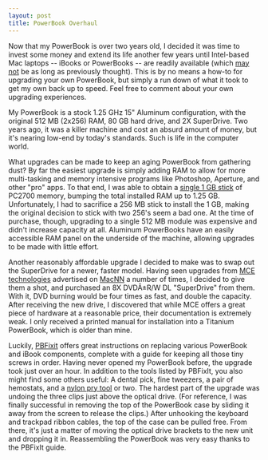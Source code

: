 ```yaml
---
layout: post
title: PowerBook Overhaul
---
```

Now that my PowerBook is over two years old, I decided it was time to invest some money and extend its life another few years until Intel-based Mac laptops -- iBooks or PowerBooks -- are readily available (which [may not](http://www.appleinsider.com/article.php?id=1411) be as long as previously thought). This is by no means a how-to for upgrading your own PowerBook, but simply a run down of what it took to get my own back up to speed. Feel free to comment about your own upgrading experiences.

My PowerBook is a stock 1.25 GHz 15" Aluminum configuration, with the original 512 MB (2x256) RAM, 80 GB hard drive, and 2X SuperDrive.  Two years ago, it was a killer machine and cost an absurd amount of money, but it's nearing low-end by today's standards.  Such is life in the computer world.

What upgrades can be made to keep an aging PowerBook from gathering dust? By far the easiest upgrade is simply adding RAM to allow for more multi-tasking and memory intensive programs like Photoshop, Aperture, and other "pro" apps. To that end, I was able to obtain a [single 1 GB stick](http://www.newegg.com/Product/Product.asp?Item=N82E16820145068) of PC2700 memory, bumping the total installed RAM up to 1.25 GB. Unfortunately, I had to sacrifice a 256 MB stick to install the 1 GB, making the original decision to stick with two 256's seem a bad one. At the time of purchase, though, upgrading to a single 512 MB module was expensive and didn't increase capacity at all. Aluminum PowerBooks have an easily accessible RAM panel on the underside of the machine, allowing upgrades to be made with little effort.

Another reasonably affordable upgrade I decided to make was to swap out the SuperDrive for a newer, faster model. Having seen upgrades from [MCE technologies](http://www.mcetech.com/pbg4dvdr8dl.html) advertised on [MacNN](http://www.macnn.com/) a number of times, I decided to give them a shot, and purchased an 8X DVDÂ±R/W DL "SuperDrive" from them. With it, DVD burning would be four times as fast, and double the capacity. After receiving the new drive, I discovered that while MCE offers a great piece of hardware at a reasonable price, their documentation is extremely weak. I only received a printed manual for installation into a Titanium PowerBook, which is older than mine.

Luckily, [PBFixit](http://www.pbfixit.com/) offers great instructions on replacing various PowerBook and iBook components, complete with a guide for keeping all those tiny screws in order. Having never opened my PowerBook before, the upgrade took just over an hour. In addition to the tools listed by PBFixIt, you also might find some others useful: A dental pick, fine tweezers, a pair of hemostats, and a [nylon pry tool](/2005/11/17/apples-black-stick/) or two. The hardest part of the upgrade was undoing the three clips just above the optical drive. (For reference, I was finally successful in removing the top of the PowerBook case by sliding it away from the screen to release the clips.) After unhooking the keyboard and trackpad ribbon cables, the top of the case can be pulled free. From there, it's just a matter of moving the optical drive brackets to the new unit and dropping it in. Reassembling the PowerBook was very easy thanks to the PBFixIt guide.
